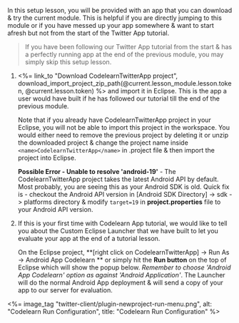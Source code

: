 In this setup lesson, you will be provided with an app that you can download & try the current module. This is helpful if you are directly jumping to this module or if you have messed up your app somewhere & want to start afresh but not from the start of the Twitter App tutorial.

> If you have been following our Twitter App tutorial from the start & has a perfectly running app at the end of the previous module, you may simply skip this setup lesson.

1. <%= link_to "Download CodelearnTwitterApp project", download_import_project_zip_path(@current.lesson_module.lesson.token, @current.lesson.token) %> and import it in Eclipse. This is the app a user would have built if he has followed our tutorial till the end of the previous module.

	Note that if you already have CodelearnTwitterApp project in your Eclipse, you will not be able to import this project in the workspace. You would either need to remove the previous project by deleting it or unzip the downloaded project & change the project name inside `<name>CodelearnTwitterApp</name>` in .project file & then import the project into Eclipse.

	**Possible Error - Unable to resolve 'android-19'** - The CodelearnTwitterApp project takes the latest Android API by default. Most probably, you are seeing this as your Android SDK is old. Quick fix is - checkout the Android API version in [Android SDK Directory] -> sdk -> platforms directory & modify `target=19` in **project.properties** file to your Android API version. 

2. If this is your first time with Codelearn App tutorial, we would like to tell you about the Custom Eclipse Launcher that we have built to let you evaluate your app at the end of a tutorial lesson. 

	On the Eclipse project, **[right click on CodelearnTwitterApp] -> Run As -> Android App Codelearn ** or simply hit the **Run button** on the top of Eclipse which will show the popup below. *Remember to choose 'Android App Codelearn' option as against 'Android Application'*. The Launcher will do the normal Android App deployment & will send a copy of your app to our server for evaluation.

<p>
<%= image_tag "twitter-client/plugin-newproject-run-menu.png", alt: "Codelearn Run Configuration", title: "Codelearn Run Configuration" %>
</p>

